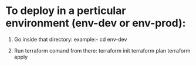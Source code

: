 # To deploy in a perticular  environment (env-dev or env-prod):
1. Go inside that directory:
   example:-
    cd env-dev

2. Run terraform comand from there:
   terraform init
   terraform plan 
   terraform apply